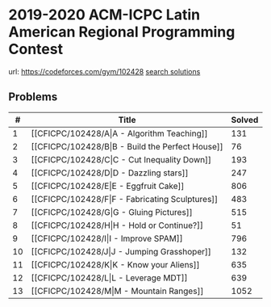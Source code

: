 # 2019-2020 ACM-ICPC Latin American Regional Programming Contest

url: https://codeforces.com/gym/102428
[search solutions](https://www.google.com/search?q=Solution+OR+題解+2019-2020+ACM-ICPC+Latin+American+Regional+Programming+Contest)

## Problems

| # | Title | Solved |
| --- | --- | --- |
|1|[[CFICPC/102428/A\|A - Algorithm Teaching]]|131|
|2|[[CFICPC/102428/B\|B - Build the Perfect House]]|76|
|3|[[CFICPC/102428/C\|C - Cut Inequality Down]]|193|
|4|[[CFICPC/102428/D\|D - Dazzling stars]]|247|
|5|[[CFICPC/102428/E\|E - Eggfruit Cake]]|806|
|6|[[CFICPC/102428/F\|F - Fabricating Sculptures]]|483|
|7|[[CFICPC/102428/G\|G - Gluing Pictures]]|515|
|8|[[CFICPC/102428/H\|H - Hold or Continue?]]|51|
|9|[[CFICPC/102428/I\|I - Improve SPAM]]|796|
|10|[[CFICPC/102428/J\|J - Jumping Grasshoper]]|132|
|11|[[CFICPC/102428/K\|K - Know your Aliens]]|635|
|12|[[CFICPC/102428/L\|L - Leverage MDT]]|639|
|13|[[CFICPC/102428/M\|M - Mountain Ranges]]|1052|

